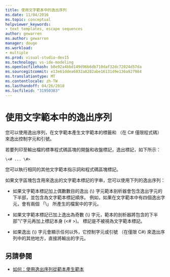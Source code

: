 ```yaml
---
title: 使用文字範本中的逸出序列
ms.date: 11/04/2016
ms.topic: conceptual
helpviewer_keywords:
- text templates, escape sequences
author: gewarren
ms.author: gewarren
manager: douge
ms.workload:
- multiple
ms.prod: visual-studio-dev15
ms.technology: vs-ide-modeling
ms.openlocfilehash: b8e92a4bbd149d96b6db710daf32dc72024d57da
ms.sourcegitcommit: e13e61ddea6032a8282abe16131d9e136a927984
ms.translationtype: MT
ms.contentlocale: zh-TW
ms.lasthandoff: 04/26/2018
ms.locfileid: "31950383"
---
```

# <a name="using-escape-sequences-in-text-templates"></a>使用文字範本中的逸出序列
您可以使用逸出序列，在文字範本產生文字範本的標籤和 （在 C# 僅限程式碼） 來逸出控制字元和引號。

 若要列印至輸出檔的標準程式碼區塊的開盤和收盤標記，逸出標記，如下所示：

```
\<# ... \#>
```

 您可以執行相同的其他文字範本指示詞和程式碼區塊標記。

 如果文字區塊包含用來逸出的文字範本標記的字串，您可以使用下列的逸出序列：

-   如果文字範本標記加上偶數數目的逸出 (\\) 字元範本剖析器會包含逸出字元的下半部，並包含為文字範本標記順序。 例如，如果在文字範本中有四個逸出字元，會有兩個 「\\」 所產生的檔案中的字元。

-   如果文字範本標記已加上逸出為奇數 (\\) 字元，範本的剖析器將包含的下半部"\\"字元再加上標記本身 (\<# >)。 標記是不被視為文字範本標記。

-   如果逸出 (\\) 字元會顯示任何以外，它控制字元或引號 （在僅限 C#) 來逸出序列中的其他地方，直接將輸出的字元。

## <a name="see-also"></a>另請參閱

- [如何：使用逸出序列從範本產生範本](../modeling/how-to-generate-templates-from-templates-by-using-escape-sequences.md)